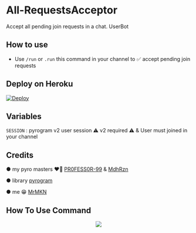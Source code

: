 # All-RequestsAcceptor

Accept all pending join requests in a chat. UserBot

## How to use

* Use `/run` or `.run` this command in your channel to ✅️ accept pending join requests               


## Deploy on Heroku
[![Deploy](https://www.herokucdn.com/deploy/button.svg)](https://heroku.com/deploy?template=https://github.com/MrMKN/All-RequestsAcceptor)               

## Variables

`SESSION` : pyrogram v2 user session ⚠️ v2 required ⚠️ & User must joined in your channel

## Credits

● my pyro masters ❤️‍🔥 [PR0FESS0R-99](https://github.com/PR0FESS0R-99) & [MdhRzn](https://t.me/Mhd_rzn)

● library [pyrogram](https://docs.pyrogram.org)

● me 😁 [MrMKN](https://github.com/MrMKN)

## How To Use Command 
<p align="center">
    <img src="https://graph.org/file/a2a25a5059be1edf981b8.jpg">
</p>

